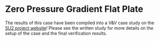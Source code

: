 # Zero Pressure Gradient Flat Plate

The results of this case have been compiled into a V&V case study on the [SU2 project website](https://su2code.github.io/vandv/Flat_Plate/)! Please see the written study for more details on the setup of the case and the final verification results.
